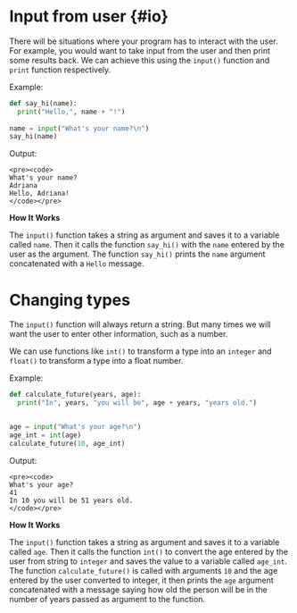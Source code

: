 # Input from user {#io}

There will be situations where your program has to interact with the user. For example, you would want to take input from the user and then print some results back. We can achieve this using the `input()` function and `print` function respectively.

Example:

``` python
def say_hi(name):
  print("Hello,", name + "!")
  
name = input("What's your name?\n")
say_hi(name)
```

Output:

```{=html}
<pre><code>
What's your name?
Adriana
Hello, Adriana!
</code></pre>
```
**How It Works**

The `input()` function takes a string as argument and saves it to a variable called `name`. Then it calls the function `say_hi()` with the `name` entered by the user as the argument. The function `say_hi()` prints the `name` argument concatenated with a `Hello` message. 

# Changing types

The `input()` function will always return a string. But many times we will want the user to enter other information, such as a number. 

We can use functions like `int()` to transform a type into an `integer` and `float()` to transform a type into a float number.

Example:

``` python
def calculate_future(years, age):
  print("In", years, "you will be", age + years, "years old.")


age = input("What's your age?\n")
age_int = int(age)
calculate_future(10, age_int)
```

Output:

```{=html}
<pre><code>
What's your age?
41
In 10 you will be 51 years old.
</code></pre>
```

**How It Works**

The `input()` function takes a string as argument and saves it to a variable called `age`. Then it calls the function `int()` to convert the age entered by the user from string to `integer` and saves the value to a variable called `age_int`. The function `calculate_future()` is called with arguments `10` and the age entered by the user converted to integer, it then prints the `age` argument concatenated with a message saying how old the person will be in the number of years passed as argument to the function. 
